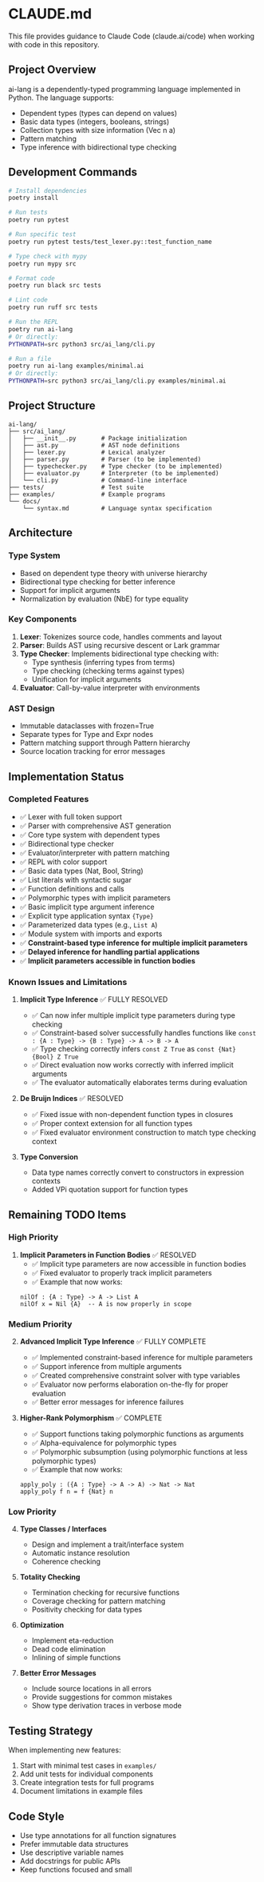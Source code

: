 # CLAUDE.md

This file provides guidance to Claude Code (claude.ai/code) when working with code in this repository.

## Project Overview

ai-lang is a dependently-typed programming language implemented in Python. The language supports:
- Dependent types (types can depend on values)
- Basic data types (integers, booleans, strings)
- Collection types with size information (Vec n a)
- Pattern matching
- Type inference with bidirectional type checking

## Development Commands

```bash
# Install dependencies
poetry install

# Run tests
poetry run pytest

# Run specific test
poetry run pytest tests/test_lexer.py::test_function_name

# Type check with mypy
poetry run mypy src

# Format code
poetry run black src tests

# Lint code
poetry run ruff src tests

# Run the REPL
poetry run ai-lang
# Or directly:
PYTHONPATH=src python3 src/ai_lang/cli.py

# Run a file
poetry run ai-lang examples/minimal.ai
# Or directly:
PYTHONPATH=src python3 src/ai_lang/cli.py examples/minimal.ai
```

## Project Structure

```
ai-lang/
├── src/ai_lang/
│   ├── __init__.py       # Package initialization
│   ├── ast.py            # AST node definitions
│   ├── lexer.py          # Lexical analyzer
│   ├── parser.py         # Parser (to be implemented)
│   ├── typechecker.py    # Type checker (to be implemented)
│   ├── evaluator.py      # Interpreter (to be implemented)
│   └── cli.py            # Command-line interface
├── tests/                # Test suite
├── examples/             # Example programs
└── docs/
    └── syntax.md         # Language syntax specification
```

## Architecture

### Type System
- Based on dependent type theory with universe hierarchy
- Bidirectional type checking for better inference
- Support for implicit arguments
- Normalization by evaluation (NbE) for type equality

### Key Components
1. **Lexer**: Tokenizes source code, handles comments and layout
2. **Parser**: Builds AST using recursive descent or Lark grammar
3. **Type Checker**: Implements bidirectional type checking with:
   - Type synthesis (inferring types from terms)
   - Type checking (checking terms against types)
   - Unification for implicit arguments
4. **Evaluator**: Call-by-value interpreter with environments

### AST Design
- Immutable dataclasses with frozen=True
- Separate types for Type and Expr nodes
- Pattern matching support through Pattern hierarchy
- Source location tracking for error messages

## Implementation Status

### Completed Features
- ✅ Lexer with full token support
- ✅ Parser with comprehensive AST generation
- ✅ Core type system with dependent types
- ✅ Bidirectional type checker
- ✅ Evaluator/interpreter with pattern matching
- ✅ REPL with color support
- ✅ Basic data types (Nat, Bool, String)
- ✅ List literals with syntactic sugar
- ✅ Function definitions and calls
- ✅ Polymorphic types with implicit parameters
- ✅ Basic implicit type argument inference
- ✅ Explicit type application syntax `{Type}`
- ✅ Parameterized data types (e.g., `List A`)
- ✅ Module system with imports and exports
- ✅ **Constraint-based type inference for multiple implicit parameters**
- ✅ **Delayed inference for handling partial applications**
- ✅ **Implicit parameters accessible in function bodies**

### Known Issues and Limitations

1. **Implicit Type Inference** ✅ FULLY RESOLVED
   - ✅ Can now infer multiple implicit type parameters during type checking
   - ✅ Constraint-based solver successfully handles functions like `const : {A : Type} -> {B : Type} -> A -> B -> A`
   - ✅ Type checking correctly infers `const Z True` as `const {Nat} {Bool} Z True`
   - ✅ Direct evaluation now works correctly with inferred implicit arguments
   - ✅ The evaluator automatically elaborates terms during evaluation

2. **De Bruijn Indices** ✅ RESOLVED
   - ✅ Fixed issue with non-dependent function types in closures
   - ✅ Proper context extension for all function types
   - ✅ Fixed evaluator environment construction to match type checking context

3. **Type Conversion**
   - Data type names correctly convert to constructors in expression contexts
   - Added VPi quotation support for function types

## Remaining TODO Items

### High Priority

1. **Implicit Parameters in Function Bodies** ✅ RESOLVED
   - ✅ Implicit type parameters are now accessible in function bodies
   - ✅ Fixed evaluator to properly track implicit parameters
   - ✅ Example that now works:
   ```ai-lang
   nilOf : {A : Type} -> A -> List A
   nilOf x = Nil {A}  -- A is now properly in scope
   ```

### Medium Priority

2. **Advanced Implicit Type Inference** ✅ FULLY COMPLETE
   - ✅ Implemented constraint-based inference for multiple parameters
   - ✅ Support inference from multiple arguments
   - ✅ Created comprehensive constraint solver with type variables
   - ✅ Evaluator now performs elaboration on-the-fly for proper evaluation
   - ✅ Better error messages for inference failures

3. **Higher-Rank Polymorphism** ✅ COMPLETE
   - ✅ Support functions taking polymorphic functions as arguments
   - ✅ Alpha-equivalence for polymorphic types
   - ✅ Polymorphic subsumption (using polymorphic functions at less polymorphic types)
   - ✅ Example that now works:
   ```ai-lang
   apply_poly : ({A : Type} -> A -> A) -> Nat -> Nat
   apply_poly f n = f {Nat} n
   ```

### Low Priority

4. **Type Classes / Interfaces**
   - Design and implement a trait/interface system
   - Automatic instance resolution
   - Coherence checking

5. **Totality Checking**
   - Termination checking for recursive functions
   - Coverage checking for pattern matching
   - Positivity checking for data types

6. **Optimization**
   - Implement eta-reduction
   - Dead code elimination
   - Inlining of simple functions

7. **Better Error Messages**
   - Include source locations in all errors
   - Provide suggestions for common mistakes
   - Show type derivation traces in verbose mode

## Testing Strategy

When implementing new features:
1. Start with minimal test cases in `examples/`
2. Add unit tests for individual components
3. Create integration tests for full programs
4. Document limitations in example files

## Code Style

- Use type annotations for all function signatures
- Prefer immutable data structures
- Use descriptive variable names
- Add docstrings for public APIs
- Keep functions focused and small